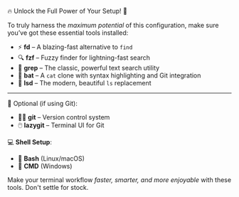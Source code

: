 🔥 Unlock the Full Power of Your Setup! 🚀

To truly harness the *maximum potential* of this configuration, make sure you’ve got these essential tools installed:

- ⚡ **fd** – A blazing-fast alternative to `find`
- 🔍 **fzf** – Fuzzy finder for lightning-fast search
- 🧠 **grep** – The classic, powerful text search utility
- 🦇 **bat** – A `cat` clone with syntax highlighting and Git integration
- 🧾 **lsd** – The modern, beautiful `ls` replacement

---

🔧 Optional (if using Git):

- 🧑‍💻 **git** – Version control system
- 🖱️ **lazygit** – Terminal UI for Git

💻 **Shell Setup**:

- 🐚 **Bash** (Linux/macOS)
- 💾 **CMD** (Windows)

Make your terminal workflow *faster, smarter, and more enjoyable* with these tools. Don't settle for stock.

